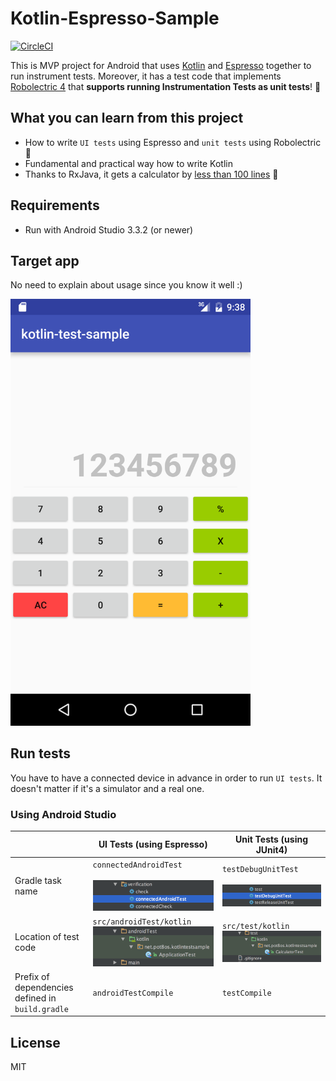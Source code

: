 # Kotlin-Espresso-Sample

[![CircleCI](https://circleci.com/gh/pot8os/Kotlin-Espresso-sample/tree/master.svg?style=svg)](https://circleci.com/gh/pot8os/Kotlin-Espresso-sample/tree/master)

This is MVP project for Android that uses [Kotlin](https://github.com/JetBrains/kotlin) and [Espresso](https://developer.android.com/intl/ja/tools/testing-support-library/index.html#Espresso) together to run instrument tests. Moreover, it has a test code that implements [Robolectric 4](http://robolectric.org/) that **supports running Instrumentation Tests as unit tests**! :tada:

## What you can learn from this project

- How to write `UI tests` using Espresso and `unit tests` using Robolectric :tada:
- Fundamental and practical way how to write Kotlin
- Thanks to RxJava, it gets a calculator by [less than 100 lines](https://github.com/pot8os/Kotlin-Espresso-sample/blob/master/app/src/main/kotlin/net/pot8os/kotlintestsample/MainActivity.kt) :rocket:

## Requirements

- Run with Android Studio 3.3.2 (or newer)

## Target app

No need to explain about usage since you know it well :)

<img src="img/screen.png" width="384">

## Run tests

You have to have a connected device in advance in order to run `UI tests`. It doesn't matter if it's a simulator and a real one.

### Using Android Studio

|   |UI Tests (using Espresso)|Unit Tests (using JUnit4)|
|---|----------------------|-----------------------|
|Gradle task name|`connectedAndroidTest`<br/><br/>![Run Task](img/uitask.png)|`testDebugUnitTest`<br/><br/>![Run Unit Test](img/unittask.png)|
|Location of test code|`src/androidTest/kotlin`<br/>![Path](img/uitest_path.png)|`src/test/kotlin`<br/>![Path](img/unittest_path.png)|
|Prefix of dependencies defined in `build.gradle`|`androidTestCompile`|`testCompile`|

## License

MIT
